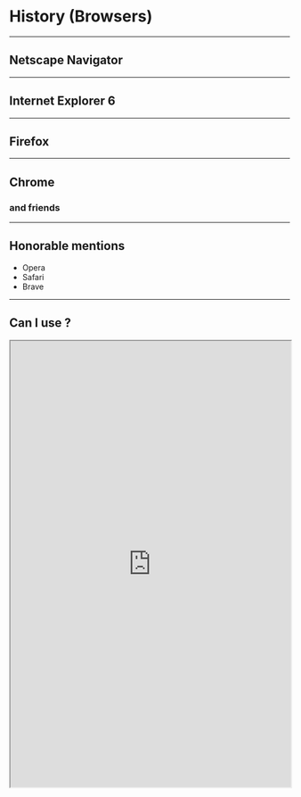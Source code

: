 # History (Browsers)

---

## Netscape Navigator

---

## Internet Explorer 6

---

## Firefox

---

## Chrome

### and friends

---

## Honorable mentions

- Opera
- Safari
- Brave

---

## Can I use ?

<iframe width="100%" height="800" src="https://caniuse.com/"></iframe>
